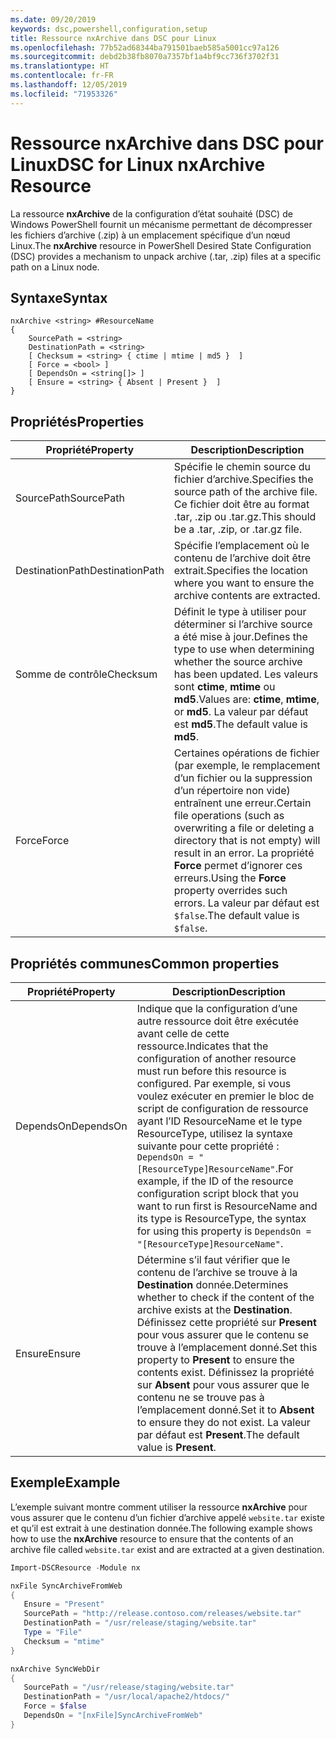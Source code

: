 ```yaml
---
ms.date: 09/20/2019
keywords: dsc,powershell,configuration,setup
title: Ressource nxArchive dans DSC pour Linux
ms.openlocfilehash: 77b52ad68344ba791501baeb585a5001cc97a126
ms.sourcegitcommit: debd2b38fb8070a7357bf1a4bf9cc736f3702f31
ms.translationtype: HT
ms.contentlocale: fr-FR
ms.lasthandoff: 12/05/2019
ms.locfileid: "71953326"
---
```

# <a name="dsc-for-linux-nxarchive-resource"></a><span data-ttu-id="1b114-103">Ressource nxArchive dans DSC pour Linux</span><span class="sxs-lookup"><span data-stu-id="1b114-103">DSC for Linux nxArchive Resource</span></span>

<span data-ttu-id="1b114-104">La ressource **nxArchive** de la configuration d’état souhaité (DSC) de Windows PowerShell fournit un mécanisme permettant de décompresser les fichiers d’archive (.zip) à un emplacement spécifique d’un nœud Linux.</span><span class="sxs-lookup"><span data-stu-id="1b114-104">The **nxArchive** resource in PowerShell Desired State Configuration (DSC) provides a mechanism to unpack archive (.tar, .zip) files at a specific path on a Linux node.</span></span>

## <a name="syntax"></a><span data-ttu-id="1b114-105">Syntaxe</span><span class="sxs-lookup"><span data-stu-id="1b114-105">Syntax</span></span>

```Syntax
nxArchive <string> #ResourceName
{
    SourcePath = <string>
    DestinationPath = <string>
    [ Checksum = <string> { ctime | mtime | md5 }  ]
    [ Force = <bool> ]
    [ DependsOn = <string[]> ]
    [ Ensure = <string> { Absent | Present }  ]
}
```

## <a name="properties"></a><span data-ttu-id="1b114-106">Propriétés</span><span class="sxs-lookup"><span data-stu-id="1b114-106">Properties</span></span>

|<span data-ttu-id="1b114-107">Propriété</span><span class="sxs-lookup"><span data-stu-id="1b114-107">Property</span></span> |<span data-ttu-id="1b114-108">Description</span><span class="sxs-lookup"><span data-stu-id="1b114-108">Description</span></span> |
|---|---|
|<span data-ttu-id="1b114-109">SourcePath</span><span class="sxs-lookup"><span data-stu-id="1b114-109">SourcePath</span></span> |<span data-ttu-id="1b114-110">Spécifie le chemin source du fichier d’archive.</span><span class="sxs-lookup"><span data-stu-id="1b114-110">Specifies the source path of the archive file.</span></span> <span data-ttu-id="1b114-111">Ce fichier doit être au format .tar, .zip ou .tar.gz.</span><span class="sxs-lookup"><span data-stu-id="1b114-111">This should be a .tar, .zip, or .tar.gz file.</span></span> |
|<span data-ttu-id="1b114-112">DestinationPath</span><span class="sxs-lookup"><span data-stu-id="1b114-112">DestinationPath</span></span> |<span data-ttu-id="1b114-113">Spécifie l’emplacement où le contenu de l’archive doit être extrait.</span><span class="sxs-lookup"><span data-stu-id="1b114-113">Specifies the location where you want to ensure the archive contents are extracted.</span></span> |
|<span data-ttu-id="1b114-114">Somme de contrôle</span><span class="sxs-lookup"><span data-stu-id="1b114-114">Checksum</span></span> |<span data-ttu-id="1b114-115">Définit le type à utiliser pour déterminer si l’archive source a été mise à jour.</span><span class="sxs-lookup"><span data-stu-id="1b114-115">Defines the type to use when determining whether the source archive has been updated.</span></span> <span data-ttu-id="1b114-116">Les valeurs sont **ctime**, **mtime** ou **md5**.</span><span class="sxs-lookup"><span data-stu-id="1b114-116">Values are: **ctime**, **mtime**, or **md5**.</span></span> <span data-ttu-id="1b114-117">La valeur par défaut est **md5**.</span><span class="sxs-lookup"><span data-stu-id="1b114-117">The default value is **md5**.</span></span> |
|<span data-ttu-id="1b114-118">Force</span><span class="sxs-lookup"><span data-stu-id="1b114-118">Force</span></span> |<span data-ttu-id="1b114-119">Certaines opérations de fichier (par exemple, le remplacement d’un fichier ou la suppression d’un répertoire non vide) entraînent une erreur.</span><span class="sxs-lookup"><span data-stu-id="1b114-119">Certain file operations (such as overwriting a file or deleting a directory that is not empty) will result in an error.</span></span> <span data-ttu-id="1b114-120">La propriété **Force** permet d’ignorer ces erreurs.</span><span class="sxs-lookup"><span data-stu-id="1b114-120">Using the **Force** property overrides such errors.</span></span> <span data-ttu-id="1b114-121">La valeur par défaut est `$false`.</span><span class="sxs-lookup"><span data-stu-id="1b114-121">The default value is `$false`.</span></span> |

## <a name="common-properties"></a><span data-ttu-id="1b114-122">Propriétés communes</span><span class="sxs-lookup"><span data-stu-id="1b114-122">Common properties</span></span>

|<span data-ttu-id="1b114-123">Propriété</span><span class="sxs-lookup"><span data-stu-id="1b114-123">Property</span></span> |<span data-ttu-id="1b114-124">Description</span><span class="sxs-lookup"><span data-stu-id="1b114-124">Description</span></span> |
|---|---|
|<span data-ttu-id="1b114-125">DependsOn</span><span class="sxs-lookup"><span data-stu-id="1b114-125">DependsOn</span></span> |<span data-ttu-id="1b114-126">Indique que la configuration d’une autre ressource doit être exécutée avant celle de cette ressource.</span><span class="sxs-lookup"><span data-stu-id="1b114-126">Indicates that the configuration of another resource must run before this resource is configured.</span></span> <span data-ttu-id="1b114-127">Par exemple, si vous voulez exécuter en premier le bloc de script de configuration de ressource ayant l’ID ResourceName et le type ResourceType, utilisez la syntaxe suivante pour cette propriété : `DependsOn = "[ResourceType]ResourceName"`.</span><span class="sxs-lookup"><span data-stu-id="1b114-127">For example, if the ID of the resource configuration script block that you want to run first is ResourceName and its type is ResourceType, the syntax for using this property is `DependsOn = "[ResourceType]ResourceName"`.</span></span> |
|<span data-ttu-id="1b114-128">Ensure</span><span class="sxs-lookup"><span data-stu-id="1b114-128">Ensure</span></span> |<span data-ttu-id="1b114-129">Détermine s’il faut vérifier que le contenu de l’archive se trouve à la **Destination** donnée.</span><span class="sxs-lookup"><span data-stu-id="1b114-129">Determines whether to check if the content of the archive exists at the **Destination**.</span></span> <span data-ttu-id="1b114-130">Définissez cette propriété sur **Present** pour vous assurer que le contenu se trouve à l’emplacement donné.</span><span class="sxs-lookup"><span data-stu-id="1b114-130">Set this property to **Present** to ensure the contents exist.</span></span> <span data-ttu-id="1b114-131">Définissez la propriété sur **Absent** pour vous assurer que le contenu ne se trouve pas à l’emplacement donné.</span><span class="sxs-lookup"><span data-stu-id="1b114-131">Set it to **Absent** to ensure they do not exist.</span></span> <span data-ttu-id="1b114-132">La valeur par défaut est **Present**.</span><span class="sxs-lookup"><span data-stu-id="1b114-132">The default value is **Present**.</span></span> |

## <a name="example"></a><span data-ttu-id="1b114-133">Exemple</span><span class="sxs-lookup"><span data-stu-id="1b114-133">Example</span></span>

<span data-ttu-id="1b114-134">L’exemple suivant montre comment utiliser la ressource **nxArchive** pour vous assurer que le contenu d’un fichier d’archive appelé `website.tar` existe et qu’il est extrait à une destination donnée.</span><span class="sxs-lookup"><span data-stu-id="1b114-134">The following example shows how to use the **nxArchive** resource to ensure that the contents of an archive file called `website.tar` exist and are extracted at a given destination.</span></span>

```powershell
Import-DSCResource -Module nx

nxFile SyncArchiveFromWeb
{
   Ensure = "Present"
   SourcePath = "http://release.contoso.com/releases/website.tar"
   DestinationPath = "/usr/release/staging/website.tar"
   Type = "File"
   Checksum = "mtime"
}

nxArchive SyncWebDir
{
   SourcePath = "/usr/release/staging/website.tar"
   DestinationPath = "/usr/local/apache2/htdocs/"
   Force = $false
   DependsOn = "[nxFile]SyncArchiveFromWeb"
}
```